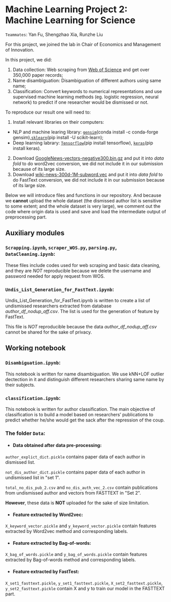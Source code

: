 # Machine Learning Project 2: Machine Learning for Science

`Teammates`: Yan Fu, Shengzhao Xia, Runzhe Liu

For this project, we joined the lab in Chair of Economics and Management of Innovation. 

In this project, we did:

1. Data collection: Web scraping from [Web of Science](http://apps.webofknowledge.com/WOS_GeneralSearch_input.do?product=WOS&search_mode=GeneralSearch&SID=F41mtBBV1mNZKmygFN7&preferencesSaved=) and get over 350,000 paper records;
2. Name disambiguation: Disambiguation of different authors using same name; 
3. Classification: Convert keywords to numerical representations and use supervised machine learning methods (eg. logistic regression, neural network) to predict if one researcher would be dismissed or not.

To reproduce our result one will need to:

1. Install relevant libraries on their computers:
- NLP and machine learing library: [`gensim`](https://radimrehurek.com/gensim/)(conda install -c conda-forge gensim),[`sklearn`](https://scikit-learn.org/stable/)(pip install -U scikit-learn);
- Deep learning labrary: [`Tensorflow`](https://www.tensorflow.org)(pip install tensorflow), [`keras`](https://keras.io)(pip install keras).
2. Download [GoogleNews-vectors-negative300.bin.gz](https://drive.google.com/file/d/0B7XkCwpI5KDYNlNUTTlSS21pQmM/edit) and put it into *data fold* to do word2vec conversion, we did not include it in our submission because of its large size.
3. Download [wiki-news-300d-1M-subword.vec](https://fasttext.cc/docs/en/english-vectors.html) and put it into *data fold* to do FastText conversion, we did not include it in our submission because of its large size.

Below we will introduce files and functions in our repository.
And because we **cannot** upload the whole dataset (the dismissed author list is sensitive to some extent; and the whole dataset is very large), we comment out the code where origin data is used and save and load the intermediate output of preprocessing part.

## Auxiliary modules

### `Scrapping.ipynb`, `scraper_WOS.py`, `parsing.py`, `DataCleaning.ipynb`:
These files include codes used for web scraping and basic data cleaning, and they are *NOT* reproducible because we delete the username and password needed for apply request from WOS. 

### `Undis_List_Generation_for_FastText.ipynb`:

Undis_List_Generation_for_FastText.ipynb is written to create a list of undismissed researchers extracted from database *author_df_nodup_aff.csv*. The list is used for the generation of feature by FastText. 

This file is *NOT* reproducible because the data *author_df_nodup_aff.csv* cannot be shared for the sake of privacy.  

## Working notebook
### `Disambiguation.ipynb`: 
This notebook is written for name disambiguation. We use kNN+LOF outlier dectection in it and distinguish different researchers sharing same name by their subjects. 

### `classification.ipynb`:
This notebook is written for author classification. The main objective of classification is to build a model based on researchers’ publications to predict whether he/she would get the sack after the repression of the coup. 

### The folder `Data`:
* #### Data obtained after data pre-processing:
`author_explict_dict.pickle` contains paper data of each author in dismissed list.

`not_dis_author_dict.pickle` contains paper data of each author in undismissed list in "set 1".

`total_no_dis_pub_2.csv` and `no_dis_auth_vec_2.csv` contain publications from undismissed author and vectors from FASTTEXT in "Set 2".

**However**, these data is **NOT** uploaded for the sake of size limitation.

* #### Feature extracted by Word2vec:
`X_keyword_vector.pickle` and `y_keyword_vector.pickle` contain features extracted by Word2vec method and corresponding labels.

* #### Feature extracted by Bag-of-words:
`X_bag_of_words.pickle` and `y_bag_of_words.pickle` contain features extracted by Bag-of-words method and corresponding labels.

* #### Feature extracted by FastTest:
`X_set1_fasttext.pickle`, `y_set1_fasttext.pickle`, `X_set2_fasttext.pickle`, `y_set2_fasttext.pickle` contain X and y to train our model in the FASTTEXT part.
